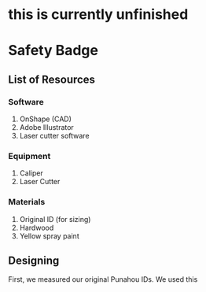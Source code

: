# this is currently unfinished

# Safety Badge

## List of Resources

### Software

1. OnShape (CAD)
2. Adobe Illustrator
3. Laser cutter software

### Equipment

1. Caliper
2. Laser Cutter

### Materials

1. Original ID (for sizing)
2. Hardwood
3. Yellow spray paint

## Designing
First, we measured our original Punahou IDs. We used this 